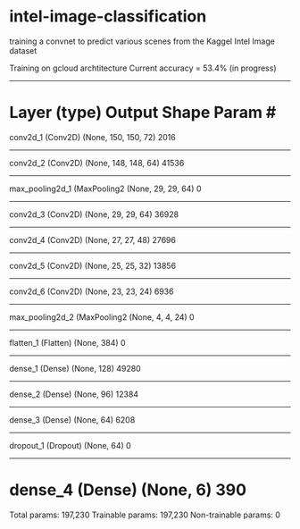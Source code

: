 # intel-image-classification
training a convnet to predict various scenes from the Kaggel Intel Image dataset

Training on gcloud archtitecture
Current accuracy = 53.4% (in progress)

_________________________________________________________________
Layer (type)                 Output Shape              Param #   
=================================================================
conv2d_1 (Conv2D)            (None, 150, 150, 72)      2016      
_________________________________________________________________
conv2d_2 (Conv2D)            (None, 148, 148, 64)      41536     
_________________________________________________________________
max_pooling2d_1 (MaxPooling2 (None, 29, 29, 64)        0         
_________________________________________________________________
conv2d_3 (Conv2D)            (None, 29, 29, 64)        36928     
_________________________________________________________________
conv2d_4 (Conv2D)            (None, 27, 27, 48)        27696     
_________________________________________________________________
conv2d_5 (Conv2D)            (None, 25, 25, 32)        13856     
_________________________________________________________________
conv2d_6 (Conv2D)            (None, 23, 23, 24)        6936      
_________________________________________________________________
max_pooling2d_2 (MaxPooling2 (None, 4, 4, 24)          0         
_________________________________________________________________
flatten_1 (Flatten)          (None, 384)               0         
_________________________________________________________________
dense_1 (Dense)              (None, 128)               49280     
_________________________________________________________________
dense_2 (Dense)              (None, 96)                12384     
_________________________________________________________________
dense_3 (Dense)              (None, 64)                6208      
_________________________________________________________________
dropout_1 (Dropout)          (None, 64)                0         
_________________________________________________________________
dense_4 (Dense)              (None, 6)                 390       
=================================================================
Total params: 197,230
Trainable params: 197,230
Non-trainable params: 0
